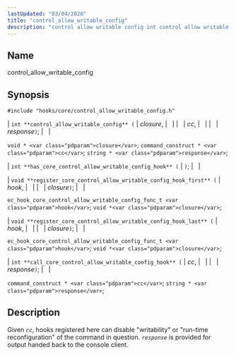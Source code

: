 ```yaml
---
lastUpdated: "03/04/2020"
title: "control_allow_writable_config"
description: "control allow writable config int control allow writable config closure cc response void closure command construct cc string response int has core control allow writable config hook void register core control allow writable config hook first hook closure ec hook core control allow writable config func t hook void closure..."
---
```


<a name="hooks.core.control_allow_writable_config"></a> 
## Name

control_allow_writable_config

## Synopsis

`#include "hooks/core/control_allow_writable_config.h"`

| `int **control_allow_writable_config** (` | <var class="pdparam">closure</var>, |   |
|   | <var class="pdparam">cc</var>, |   |
|   | <var class="pdparam">response</var>`)`; |   |

`void * <var class="pdparam">closure</var>`;
`command_construct * <var class="pdparam">cc</var>`;
`string * <var class="pdparam">response</var>`;

| `int **has_core_control_allow_writable_config_hook** (` | `)`; |   |

| `void **register_core_control_allow_writable_config_hook_first** (` | <var class="pdparam">hook</var>, |   |
|   | <var class="pdparam">closure</var>`)`; |   |

`ec_hook_core_control_allow_writable_config_func_t <var class="pdparam">hook</var>`;
`void *<var class="pdparam">closure</var>`;

| `void **register_core_control_allow_writable_config_hook_last** (` | <var class="pdparam">hook</var>, |   |
|   | <var class="pdparam">closure</var>`)`; |   |

`ec_hook_core_control_allow_writable_config_func_t <var class="pdparam">hook</var>`;
`void *<var class="pdparam">closure</var>`;

| `int **call_core_control_allow_writable_config_hook** (` | <var class="pdparam">cc</var>, |   |
|   | <var class="pdparam">response</var>`)`; |   |

`command_construct * <var class="pdparam">cc</var>`;
`string * <var class="pdparam">response</var>`;<a name="idp41190608"></a> 
## Description

Given *`cc`*, hooks registered here can disable "writability" or "run-time reconfiguration" of the command in question. *`response`* is provided for output handed back to the console client.